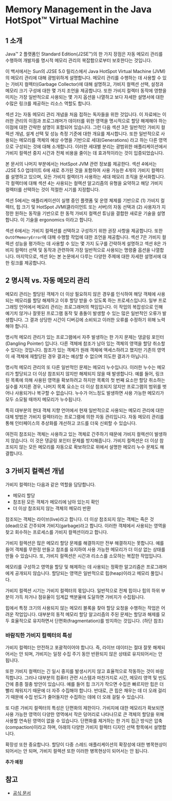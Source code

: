 # Memory Management in the Java HotSpot™ Virtual Machine

## 1 소개

Java™ 2 플랫폼인 Standard Edition(J2SE™)의 한 가지 장점은 자동 메모리 관리를 수행하여 개발자를 명시적 메모리 관리의 복잡함으로부터 보호한다는 것입니다.

이 백서에서는 Sun의 J2SE 5.0 릴리스에서 Java HotSpot Virtual Machine (JVM)의 메모리 관리에 대해 광범위하게 설명합니다. 메모리 관리를 수행하는 데 사용할 수 있는 가비지 컬렉터(Garbage Collector)에 대해 설명하고, 가비지 컬렉션 선택, 설정과 메모리 크기 구성에 대한 몇 가지 조언을 제공합니다. 또한 가비지 컬렉터 동작에 영향을 미치는 가장 일반적으로 사용되는 몇 가지 옵션을 나열하고 보다 자세한 설명서에 대한 수많은 링크를 제공하는 리소스 역할도 합니다.

섹션 2는 자동 메모리 관리 개념을 처음 접하는 독자들을 위한 것입니다. 이 자료에는 이러한 관리의 이점과 프로그래머가 데이터를 위한 영역을 명시적으로 할당 해제해야 하는 이점에 대한 간략한 설명이 포함되어 있습니다. 그런 다음 섹션 3은 일반적인 가비지 컬렉션 개념, 설계 선택 및 성능 측정 기준에 대한 개요를 제시합니다. 또한 일반적으로 사용되는 메모리를 객체의 예상 수명을 기반으로 세대(Generations) 라고 하는 다른 영역으로 구성되는 것에 대해 소개합니다. 이러한 세대별 분리는 광범위한 애플리케이션에서 가비지 컬렉션 중지 시간과 전체 비용을 줄이는 데 효과적이라는 것이 입증되었습니다.

본 문서의 나머지 부분에서는 HotSpot JVM 관련 정보를 제공한다. 섹션 4에서는 J2SE 5.0 업데이트 6에 새로 추가된 것을 포함하여 사용 가능한 4개의 가비지 컬렉터를 설명하고 있으며, 모든 가비지 컬렉터가 사용하는 세대 메모리 조직을 문서화합니다. 각 컬렉터에 대해 섹션 4는 사용되는 컬렉션 알고리즘의 유형을 요약하고 해당 가비지 컬렉터를 선택하는 것이 적절한 시기를 지정합니다.

섹션 5에서는 애플리케이션이 실행 중인 플랫폼 및 운영 체제를 기반으로 (1) 가비지 컬렉터, 힙 크기 및 HotSpot JVM(클라이언트 또는 서버)의 자동 선택과 (2) 사용자가 지정한 원하는 동작을 기반으로 한 동적 가비지 컬렉션 튜닝을 결합한 새로운 기술을 설명합니다. 이 기술을 ergonomics 이라고 합니다.

섹션 6에서는 가비지 컬렉션를 선택하고 구성하기 위한 권장 사항을 제공합니다. 또한 `OutOfMemoryError`에 대해 수행할 작업에 대한 조언을 제공합니다. 섹션 7은 가비지 컬렉션 성능을 평가하는 데 사용할 수 있는 몇 가지 도구를 간략하게 설명하고 섹션 8은 가비지 컬렉터 선택 및 동작과 관련하여 가장 일반적으로 사용되는 명령줄 옵션을 나열합니다. 마지막으로, 섹션 9는 본 논문에서 다루는 다양한 주제에 대한 자세한 설명서에 대한 링크를 제공합니다.

## 2 명시적 vs. 자동 메모리 관리

메모리 관리는 할당된 객체가 더 이상 필요하지 않은 경우를 인식하여 해당 객체에 사용되는 메모리를 할당 해제하고 이후 할당 받을 수 있도록 하는 프로세스입니다. 일부 프로그래밍 언어에서 메모리 관리는 프로그래머의 책임입니다. 이 작업의 복잡성으로 인해 예기치 않거나 잘못된 프로그램 동작 및 충돌이 발생할 수 있는 많은 일반적인 오류가 발생합니다. 그 결과 상당한 시간이 디버깅에 소비되고 이러한 오류를 수정하기 위해 노력해야 합니다.

명시적 메모리 관리가 있는 프로그램에서 자주 발생하는 한 가지 문제는 댕글링 포인터 (Dangling Pointer) 입니다. 다른 객체에 참조가 남아 있는 객체의 영역을 할당 취소할 수 있다는 것입니다. 참조가 있는 객체가 원래 객체에 액세스하려고 했지만 기존의 영역이 새 객체에 재할당된 경우 결과는 예상할 수 없으며 의도한 결과가 아닙니다.

명시적 메모리 관리의 또 다른 일반적인 문제는 메모리 누수입니다. 이러한 누수는 메모리가 할당되고 더 이상 참조되지 않지만 해제되지 않을 때 발생합니다. 예를 들어, 링크된 목록에 의해 사용된 영역을 확보하려고 하지만 목록의 첫 번째 요소만 할당 취소하는 실수를 저지른 경우, 나머지 목록 요소는 더 이상 참조되지 않지만 프로그램의 범위를 벗어나 사용되거나 복구할 수 없습니다. 누수가 어느정도 발생하면 사용 가능한 메모리가 모두 소모될 때까지 메모리가 누수됩니다.

특히 대부분의 현대 객체 지향 언어에서 현재 일반적으로 사용되는 메모리 관리에 대한 대체 방법은 가비지 컬렉터라는 프로그램에 의한 자동 관리입니다. 자동 메모리 관리를 통해 인터페이스의 추상화를 개선하고 코드를 더욱 신뢰할 수 있습니다.

여전히 참조되는 객체는 사용하고 있는 객체로 간주하기 때문에 가비지 컬렉션이 발생하지 않습니다. 이 것은 댕글링 포인터 문제를 방지해줍니다. 가비지 컬렉션은 더 이상 참조되지 않는 모든 메모리를 자동으로 확보하므로 위에서 설명한 메모리 누수 문제도 해결합니다.

## 3 가비지 컬렉션 개념

가비지 컬렉터는 다음과 같은 역할을 담당합니다.

- 메모리 할당
- 참조된 모든 객체가 메모리에 남아 있는지 확인
- 더 이상 참조되지 않는 객체의 메모리 반환

참조되는 객체는 라이브(live)라고 합니다. 더 이상 참조되지 않는 객체는 죽은 것(dead)으로 간주되며 가비지(garbage)라고 합니다. 이러한 객체에서 사용되는 영역을 찾고 회수하는 프로세스를 가비지 컬렉션이라고 합니다.

가비지 컬렉션은 많은 메모리 할당 문제를 해결하지만 전부 해결하지는 못합니다. 예를 들어 객체를 무한정 만들고 참조를 유지하여 사용 가능한 메모리가 더 이상 없는 상태를 만들 수 있습니다. 또, 가비지 컬렉션은 시간과 리소스를 소모하는 복잡한 작업입니다.

메모리를 구성하고 영역을 할당 및 해제하는 데 사용되는 정확한 알고리즘은 프로그래머에게 공개되지 않습니다. 할당되는 영역은 일반적으로 힙(heap)이라고 메모리 풀입니다.

가비지 컬렉션 시기는 가비지 컬렉터의 몫입니다. 일반적으로 전체 힙이나 힙의 하위 부분이 가득 차거나 점유율이 임계값 백분율에 도달하면 가비지가 수집됩니다.

힙에서 특정 크기의 사용되지 않는 메모리 블록을 찾아 할당 요청을 수행하는 작업은 어려운 작업입니다. 대부분의 동적 메모리 할당 알고리즘의 주된 문제는 할당과 해제를 모두 효율적으로 유지하면서 단편화(fragmentation)를 방지하는 것입니다. (하단 참조)

### 바람직한 가비지 컬렉터의 특성

가비지 컬렉터는 안전하고 포괄적이어야 합니다. 즉, 라이브 데이터는 절대 잘못 해제되어서는 안 되며, 가비지는 일정 수집 주기 동안 반환되지 않은 상태로 유지되어서는 안 됩니다.

또한 가비지 컬렉터는 긴 일시 중지를 발생시키지 않고 효율적으로 작동하는 것이 바람직합니다. 그러나 대부분의 컴퓨터 관련 시스템과 마찬가지로 시간, 메모리 영역 및 빈도 간에 종종 절충 방안이 있습니다. 예를 들어 힙 크기가 작으면 수집은 빠르지만 힙은 더 빨리 채워지기 때문에 더 자주 수집해야 합니다. 반대로, 큰 힙은 채우는 데 더 오래 걸리기 때문에 수집 빈도가 줄어들지만 수집하는 데에 더 오래 걸릴 수 있습니다.

또 다른 가비지 컬렉터의 특성은 단편화의 제한이다. 가비지에 대한 메모리가 확보되면 사용 가능한 영역이 다양한 영역에서 작은 덩어리로 나타나므로 큰 객체의 할당을 위해 사용할 연속된 영역이 없을 수 있습니다. 단편화를 제거하는 한 가지 접근 방식은 압축(compaction)이라고 하며, 아래의 다양한 가비지 컬렉터 디자인 선택 항목에서 설명합니다.

확장성 또한 중요합니다. 할당이 다중 스레드 애플리케이션의 확장성에 대한 병목현상이 되어서는 안 되며, 가비지 컬렉션 또한 이러한 병목현상이 되어서는 안 됩니다.

**추가 예정**

## 참고

- [공식 문서](https://www.oracle.com/technetwork/java/javase/memorymanagement-whitepaper-150215.pdf)
